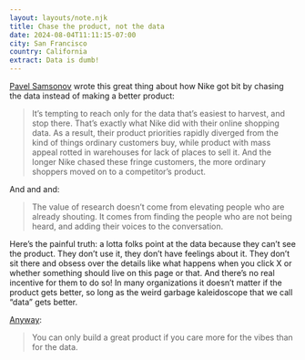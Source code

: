 ```yaml
---
layout: layouts/note.njk
title: Chase the product, not the data
date: 2024-08-04T11:11:15-07:00
city: San Francisco
country: California
extract: Data is dumb!
---
```


[Pavel Samsonov](https://uxdesign.cc/nikes-25b-blunder-shows-us-the-limits-of-data-driven-ad30b6e3d938) wrote this great thing about how Nike got bit by chasing the data instead of making a better product:

> It’s tempting to reach only for the data that’s easiest to harvest, and stop there. That’s exactly what Nike did with their online shopping data. As a result, their product priorities rapidly diverged from the kind of things ordinary customers buy, while product with mass appeal rotted in warehouses for lack of places to sell it. And the longer Nike chased these fringe customers, the more ordinary shoppers moved on to a competitor’s product.

And and and:

> The value of research doesn’t come from elevating people who are already shouting. It comes from finding the people who are not being heard, and adding their voices to the conversation.

Here’s the painful truth: a lotta folks point at the data because they can’t see the product. They don’t use it, they don’t have feelings about it. They don’t sit there and obsess over the details like what happens when you click X or whether something should live on this page or that. And there’s no real incentive for them to do so! In many organizations it doesn’t matter if the product gets better, so long as the weird garbage kaleidoscope that we call “data” gets better.

[Anyway](https://robinrendle.com/notes/vibe-driven-development/): 

> You can only build a great product if you care more for the vibes than for the data.